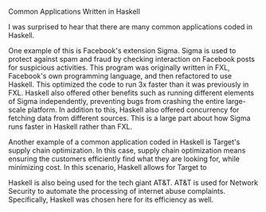 Common Applications Written in Haskell

I was surprised to hear that there are many common applications coded in Haskell. 

One example of this is Facebook's extension Sigma. Sigma is used to protect against spam and fraud by checking interaction on Facebook posts for suspicious activities. This program was originally written in FXL, Facebook's own programming language, and then refactored to use Haskell. This optimized the code to run 3x faster than it was previously in FXL. Haskell also offered other benefits such as running different elements of Sigma independently, preventing bugs from crashing the entire large-scale platform. In addition to this, Haskell also offered concurrency for fetching data from different sources. This is a large part about how Sigma runs faster in Haskell rather than FXL.

Another example of a common application coded in Haskell is Target's supply chain optimization. In this case, supply chain optimization means ensuring the customers efficiently find what they are looking for, while minimizing cost. In this scenario, Haskell allows for Target to 

Haskell is also being used for the tech giant AT&T. AT&T is used for Network Security to automate the processing of internet abuse complaints. Specifically, Haskell was chosen here for its efficiency as well. 


